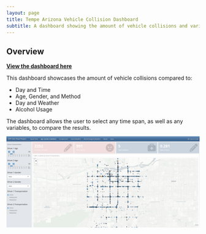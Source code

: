 ```yaml
---
layout: page
title: Tempe Arizona Vehicle Collision Dashboard
subtitle: A dashboard showing the amount of vehicle collisions and various variables that impact collisions
---
```


## Overview

[**View the dashboard here**](https://kenaniahdodson.shinyapps.io/final/)

This dashboard showcases the amount of vehicle collisions compared to:

-   Day and Time
-   Age, Gender, and Method
-   Day and Weather
-   Alcohol Usage

The dashboard allows the user to select any time span, as well as any variables, to compare the results.

![Dashboard Screenshot](/assets/img/dashboard-screnshot.png)

